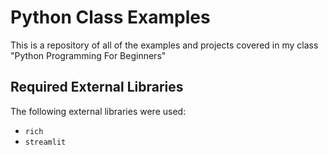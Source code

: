 # Python Class Examples

This is a repository of all of the examples and projects covered in my class "Python Programming For Beginners"

## Required External Libraries

The following external libraries were used:

- `rich`
- `streamlit`
